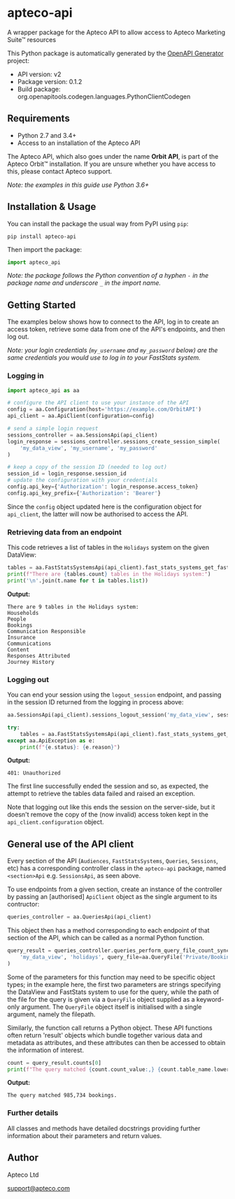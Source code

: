 # apteco-apiA wrapper package for the Apteco API to allow access to Apteco Marketing Suite™ resourcesThis Python package is automatically generated by the [OpenAPI Generator](https://openapi-generator.tech) project:- API version: v2- Package version: 0.1.2- Build package: org.openapitools.codegen.languages.PythonClientCodegen## Requirements- Python 2.7 and 3.4+- Access to an installation of the Apteco APIThe Apteco API, which also goes under the name **Orbit API**, is part of the Apteco Orbit™ installation.If you are unsure whether you have access to this, please contact Apteco support.*Note: the examples in this guide use Python 3.6+*## Installation & UsageYou can install the package the usual way from PyPI using `pip`:```pip install apteco-api```Then import the package:```pythonimport apteco_api```*Note: the package follows the Python convention of a hyphen `-` in the package nameand underscore `_` in the import name.*## Getting StartedThe examples below shows how to connect to the API, log in to create an access token,retrieve some data from one of the API's endpoints, and then log out.*Note: your login credentials (`my_username` and `my_password` below)are the same credentials you would use to log in to your FastStats system.*### Logging in```pythonimport apteco_api as aa# configure the API client to use your instance of the APIconfig = aa.Configuration(host='https://example.com/OrbitAPI')api_client = aa.ApiClient(configuration=config)# send a simple login requestsessions_controller = aa.SessionsApi(api_client)login_response = sessions_controller.sessions_create_session_simple(    'my_data_view', 'my_username', 'my_password')# keep a copy of the session ID (needed to log out)session_id = login_response.session_id# update the configuration with your credentialsconfig.api_key={'Authorization': login_response.access_token}config.api_key_prefix={'Authorization': 'Bearer'}```Since the `config` object updated here is the configuration object for `api_client`,the latter will now be authorised to access the API.### Retrieving data from an endpointThis code retrieves a list of tables in the `Holidays` system on the given DataView:```pythontables = aa.FastStatsSystemsApi(api_client).fast_stats_systems_get_fast_stats_tables('my_data_view', 'holidays')print(f"There are {tables.count} tables in the Holidays system:")print('\n'.join(t.name for t in tables.list))```**Output:**```commandlineThere are 9 tables in the Holidays system:HouseholdsPeopleBookingsCommunication ResponsibleInsuranceCommunicationsContentResponses AttributedJourney History```### Logging outYou can end your session using the `logout_session` endpoint,and passing in the session ID returned from the logging in process above:```pythonaa.SessionsApi(api_client).sessions_logout_session('my_data_view', session_id)try:    tables = aa.FastStatsSystemsApi(api_client).fast_stats_systems_get_fast_stats_tables('my_data_view', 'holidays')except aa.ApiException as e:    print(f"{e.status}: {e.reason}")```**Output:**```commandline401: Unauthorized```The first line successfully ended the session and so, as expected,the attempt to retrieve the tables data failed and raised an exception.Note that logging out like this ends the session on the server-side,but it doesn't remove the copy of the (now invalid) access token kept in the`api_client.configuration` object.## General use of the API clientEvery section of the API (`Audiences`, `FastStatsSystems`, `Queries`, `Sessions`, etc)has a corresponding controller class in the `apteco-api` package, named `<section>Api`e.g. `SessionsApi`, as seen above.To use endpoints from a given section,create an instance of the controller by passing an \[authorised\] `ApiClient` objectas the single argument to its contructor:```pythonqueries_controller = aa.QueriesApi(api_client)```This object then has a method corresponding to each endpoint of that section of the API,which can be called as a normal Python function.```pythonquery_result = queries_controller.queries_perform_query_file_count_synchronously(	'my_data_view', 'holidays', query_file=aa.QueryFile('Private/Bookings to France or Germany.xml'))```Some of the parameters for this function may need to be specific object types;in the example here, the first two parameters are strings specifying the DataView and FastStats system to use for the query,while the path of the file for the query is given via a `QueryFile` object supplied as a keyword-only argument.The `QueryFile` object itself is initialised with a single argument, namely the filepath.Similarly, the function call returns a Python object.These API functions often return 'result' objects which bundle together various data and metadata as attributes,and these attributes can then be accessed to obtain the information of interest.```pythoncount = query_result.counts[0]print(f"The query matched {count.count_value:,} {count.table_name.lower()}.")```**Output:**```commandlineThe query matched 985,734 bookings.```### Further detailsAll classes and methods have detailed docstrings providing further information about their parameters and return values.## AuthorApteco Ltdsupport@apteco.com